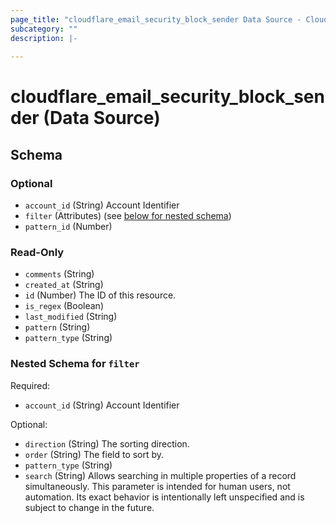 ```yaml
---
page_title: "cloudflare_email_security_block_sender Data Source - Cloudflare"
subcategory: ""
description: |-
  
---
```


# cloudflare_email_security_block_sender (Data Source)




<!-- schema generated by tfplugindocs -->
## Schema

### Optional

- `account_id` (String) Account Identifier
- `filter` (Attributes) (see [below for nested schema](#nestedatt--filter))
- `pattern_id` (Number)

### Read-Only

- `comments` (String)
- `created_at` (String)
- `id` (Number) The ID of this resource.
- `is_regex` (Boolean)
- `last_modified` (String)
- `pattern` (String)
- `pattern_type` (String)

<a id="nestedatt--filter"></a>
### Nested Schema for `filter`

Required:

- `account_id` (String) Account Identifier

Optional:

- `direction` (String) The sorting direction.
- `order` (String) The field to sort by.
- `pattern_type` (String)
- `search` (String) Allows searching in multiple properties of a record simultaneously.
This parameter is intended for human users, not automation. Its exact
behavior is intentionally left unspecified and is subject to change
in the future.


